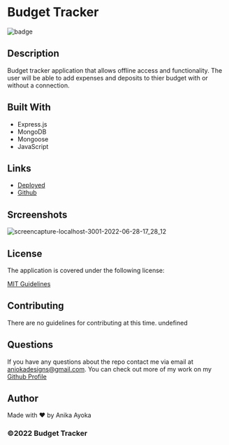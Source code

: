 # Budget Tracker 

![badge](https://img.shields.io/badge/license-MIT-blue)
    

## Description
Budget tracker application that allows offline access and functionality. The user will be able to add expenses and deposits to thier budget with or without a connection.


## Built With

 * Express.js
 * MongoDB
 * Mongoose
 * JavaScript

## Links

* [Deployed](https://limitless-ridge-04164.herokuapp.com/)
* [Github](https://github.com/anikayoka/within-budget)
  
## Srcreenshots
  
![screencapture-localhost-3001-2022-06-28-17_28_12](https://user-images.githubusercontent.com/88905488/176301778-b08f1ffa-2a96-456e-9a12-0638eae6e7d2.png)
  
  
## License
The application is covered under the following license:
      
[MIT Guidelines](https://choosealicense.com/licenses/)
      
## Contributing

There are no guidelines for contributing at this time. undefined

## Questions

If you have any questions about the repo contact me via email at aniokadesigns@gmail.com. You can check out more of my work on my [Github Profile](https://github.com/anikayoka)

## Author

Made with ❤️ by Anika Ayoka
  
### ©️2022 Budget Tracker
